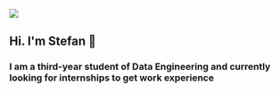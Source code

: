 ![](https://github.com/StefanGarcziu/StefanGarcziu/blob/main/StefanGarcziu_logo.png)

## Hi. I'm Stefan 👋
###  I am a third-year student of Data Engineering and currently looking for internships to get work experience

